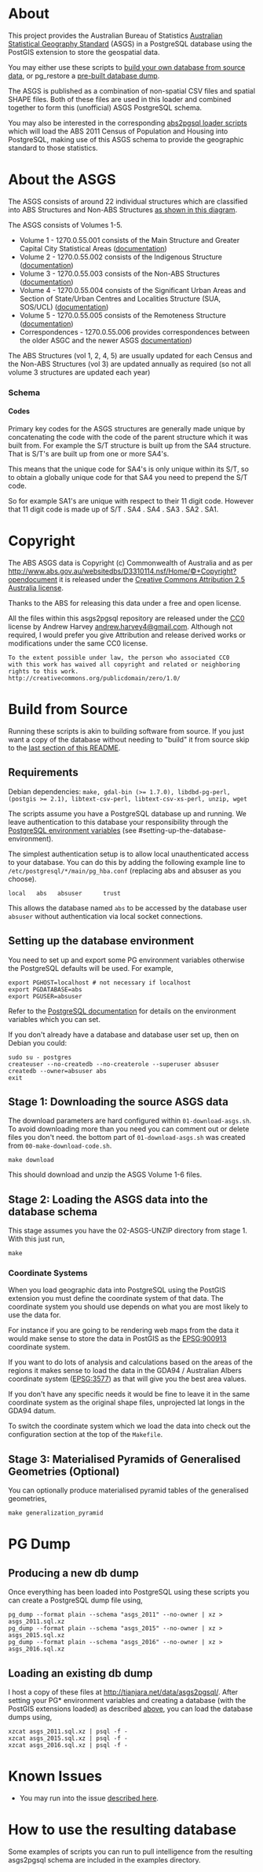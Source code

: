 # About
This project provides the Australian Bureau of Statistics [Australian Statistical Geography Standard](http://www.abs.gov.au/websitedbs/D3310114.nsf/home/Australian+Statistical+Geography+Standard+(ASGS)) (ASGS) in a PostgreSQL database using the PostGIS extension to store the geospatial data.

You may either use these scripts to [build your own database from source data](#build-from-source), or pg_restore a [pre-built database dump](#loading-an-existing-db-dump).

The ASGS is published as a combination of non-spatial CSV files and spatial SHAPE files. Both of these files are used in this loader and combined together to form this (unofficial) ASGS PostgreSQL schema.

You may also be interested in the corresponding [abs2pgsql loader scripts](https://github.com/andrewharvey/abs2pgsql) which will load the ABS 2011 Census of Population and Housing into PostgreSQL, making use of this ASGS schema to provide the geographic standard to those statistics.

# About the ASGS
The ASGS consists of around 22 individual structures which are classified into ABS Structures and Non-ABS Structures [as shown in this diagram](http://www.abs.gov.au/websitedbs/D3310114.nsf/4a256353001af3ed4b2562bb00121564/c453c497aadde71cca2576d300026a38/$FILE/ASGS%202011%20Structure%20and%20Summary.pdf).

The ASGS consists of Volumes 1-5.

* Volume 1 - 1270.0.55.001 consists of the Main Structure and Greater Capital City Statistical Areas ([documentation](http://www.abs.gov.au/ausstats/subscriber.nsf/log?openagent&1270055001_july%202011.pdf&1270.0.55.001&Publication&D3DC26F35A8AF579CA257801000DCD7D&&July%202011&23.12.2010&Latest))
* Volume 2 - 1270.0.55.002 consists of the Indigenous Structure ([documentation](http://www.abs.gov.au/AUSSTATS/subscriber.nsf/log?openagent&1270055002_july%202011.pdf&1270.0.55.002&Publication&FE2D2D707996F20ACA25791000152669&&July%202011&20.09.2011&Previous))
* Volume 3 - 1270.0.55.003 consists of the Non-ABS Structures ([documentation](http://www.abs.gov.au/AUSSTATS/subscriber.nsf/log?openagent&1270055003_oct%202011.pdf&1270.0.55.003&Publication&469CDA45CE2B94CCCA257937000D966F&&July%202011&31.10.2011&Previous))
* Volume 4 - 1270.0.55.004 consists of the Significant Urban Areas and Section of State/Urban Centres and Localities Structure (SUA, SOS/UCL) ([documentation](http://www.abs.gov.au/AUSSTATS/subscriber.nsf/log?openagent&1270055004_july%202011.pdf&1270.0.55.004&Publication&1080B7CB374FC771CA257A980013D404&&July%202011&16.10.2012&Latest))
* Volume 5 - 1270.0.55.005 consists of the Remoteness Structure ([documentation](http://www.abs.gov.au/AUSSTATS/abs@.nsf/DetailsPage/1270.0.55.005July%202011?OpenDocument))
* Correspondences - 1270.0.55.006 provides correspondences between the older ASGC and the newer ASGS [documentation](http://www.abs.gov.au/AUSSTATS/abs@.nsf/productsbyCatalogue/A08009E6A2BA5ABBCA257A2900197A49?OpenDocument))

The ABS Structures (vol 1, 2, 4, 5) are usually updated for each Census and the Non-ABS Structures (vol 3) are updated annually as required (so not all volume 3 structures are updated each year)

### Schema
#### Codes
Primary key codes for the ASGS structures are generally made unique by concatenating the code with the code of the parent structure which it was built from. For example the S/T structure is built up from the SA4 structure. That is S/T's are built up from one or more SA4's.

This means that the unique code for SA4's is only unique within its S/T, so to obtain a globally unique code for that SA4 you need to prepend the S/T code.

So for example SA1's are unique with respect to their 11 digit code. However that 11 digit code is made up of S/T . SA4 . SA4 . SA3 . SA2 . SA1.

# Copyright
The ABS ASGS data is Copyright (c) Commonwealth of Australia and as per http://www.abs.gov.au/websitedbs/D3310114.nsf/Home/©+Copyright?opendocument it is released under the [Creative Commons Attribution 2.5 Australia license](http://creativecommons.org/licenses/by/2.5/au/).

Thanks to the ABS for releasing this data under a free and open license.

All the files within this asgs2pgsql repository are released under the [CC0](http://creativecommons.org/publicdomain/zero/1.0/) license by Andrew Harvey <andrew.harvey4@gmail.com>. Although not required, I would prefer you give Attribution and release derived works or modifications under the same CC0 license.

    To the extent possible under law, the person who associated CC0
    with this work has waived all copyright and related or neighboring
    rights to this work.
    http://creativecommons.org/publicdomain/zero/1.0/

# Build from Source
Running these scripts is akin to building software from source. If you just want a copy of the database without needing to "build" it from source skip to the [last section of this README](#loading-an-existing-db-dump).

## Requirements
Debian dependencies: `make, gdal-bin (>= 1.7.0), libdbd-pg-perl, (postgis >= 2.1), libtext-csv-perl, libtext-csv-xs-perl, unzip, wget`

The scripts assume you have a PostgreSQL database up and running. We leave authentication to this database your responsibility through the [PostgreSQL environment variables](http://www.postgresql.org/docs/current/static/libpq-envars.html) (see #setting-up-the-database-environment).

The simplest authentication setup is to allow local unauthenticated access to your database. You can do this by adding the following example line to `/etc/postgresql/*/main/pg_hba.conf` (replacing abs and absuser as you choose).

    local   abs   absuser      trust

This allows the database named `abs` to be accessed by the database user `absuser` without authentication via local socket connections.

## Setting up the database environment
You need to set up and export some PG environment variables otherwise the PostgreSQL defaults will be used. For example,

    export PGHOST=localhost # not necessary if localhost
    export PGDATABASE=abs
    export PGUSER=absuser

Refer to the [PostgreSQL documentation](http://www.postgresql.org/docs/current/static/libpq-envars.html)
for details on the environment variables which you can set.

If you don't already have a database and database user set up, then on Debian you could:

    sudo su - postgres
    createuser --no-createdb --no-createrole --superuser absuser
    createdb --owner=absuser abs
    exit

## Stage 1: Downloading the source ASGS data
The download parameters are hard configured within `01-download-asgs.sh`. To avoid downloading more than you need you can comment out or delete files you don't need. the bottom part of `01-download-asgs.sh` was created from `00-make-download-code.sh`.

    make download

This should download and unzip the ASGS Volume 1-6 files.

## Stage 2: Loading the ASGS data into the database schema
This stage assumes you have the 02-ASGS-UNZIP directory from stage 1. With this just run,

    make

### Coordinate Systems
When you load geographic data into PostgreSQL using the PostGIS extension you must define the coordinate system of that data. The coordinate system you should use depends on what you are most likely to use the data for.

For instance if you are going to be rendering web maps from the data it would make sense to store the data in PostGIS as the [EPSG:900913](http://wiki.openstreetmap.org/wiki/EPSG:3857) coordinate system.

If you want to do lots of analysis and calculations based on the areas of the regions it makes sense to load the data in the GDA94 / Australian Albers coordinate system ([EPSG:3577](http://spatialreference.org/ref/epsg/3577/)) as that will give you the best area values.

If you don't have any specific needs it would be fine to leave it in the same coordinate system as the original shape files, unprojected lat longs in the GDA94 datum.

To switch the coordinate system which we load the data into check out the configuration section at the top of the `Makefile`.

## Stage 3: Materialised Pyramids of Generalised Geometries (Optional)
You can optionally produce materialised pyramid tables of the generalised geometries,

    make generalization_pyramid

# PG Dump
## Producing a new db dump
Once everything has been loaded into PostgreSQL using these scripts you can
create a PostgreSQL dump file using,

    pg_dump --format plain --schema "asgs_2011" --no-owner | xz > asgs_2011.sql.xz
    pg_dump --format plain --schema "asgs_2015" --no-owner | xz > asgs_2015.sql.xz
    pg_dump --format plain --schema "asgs_2016" --no-owner | xz > asgs_2016.sql.xz

## Loading an existing db dump
I host a copy of these files at http://tianjara.net/data/asgs2pgsql/. After
setting your PG* environment variables and creating a database (with the
PostGIS extensions loaded) as described [above](#setting-up-the-database-environment),
you can load the database dumps using,

    xzcat asgs_2011.sql.xz | psql -f -
    xzcat asgs_2015.sql.xz | psql -f -
    xzcat asgs_2016.sql.xz | psql -f -

# Known Issues
* You may run into the issue [described here](http://postgis.org/documentation/manual-2.0/ch07.html#id575278).

# How to use the resulting database
Some examples of scripts you can run to pull intelligence from the resulting
asgs2pgsql schema are included in the examples directory.
